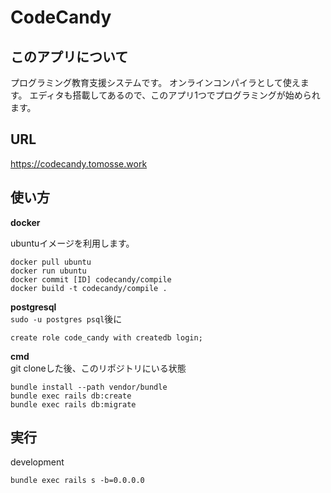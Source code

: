 # CodeCandy

## このアプリについて
プログラミング教育支援システムです。
オンラインコンパイラとして使えます。
エディタも搭載してあるので、このアプリ1つでプログラミングが始められます。

## URL
https://codecandy.tomosse.work

## 使い方
__docker__
  
ubuntuイメージを利用します。
```
docker pull ubuntu
docker run ubuntu
docker commit [ID] codecandy/compile
docker build -t codecandy/compile .
```
__postgresql__  
`sudo -u postgres psql`後に
```
create role code_candy with createdb login;
```
__cmd__  
git cloneした後、このリポジトリにいる状態
```
bundle install --path vendor/bundle
bundle exec rails db:create
bundle exec rails db:migrate
```

## 実行
development
```
bundle exec rails s -b=0.0.0.0
```
